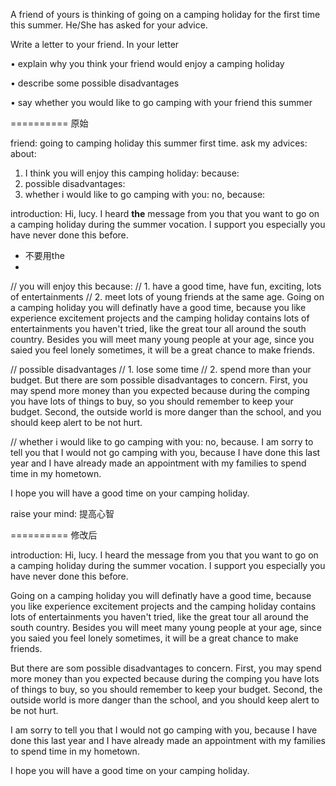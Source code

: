 A friend of yours is thinking of going on a camping holiday for the first time this summer. He/She has asked for your advice.

Write a letter to your friend. In your letter

• explain why you think your friend would enjoy a camping holiday

• describe some possible disadvantages

• say whether you would like to go camping with your friend this summer 



========== 原始

friend: going to camping holiday
this summer
first time.
ask my advices: about:

1. I think you will enjoy this camping holiday: because:
2. possible disadvantages:
3. whether i would like to go camping with you: no, because:

introduction:
Hi, lucy.
I heard **the** message from you that you want to go on a camping holiday during the summer vocation. I
support you especially you have never done this before.

- 不要用the
- 

// you will enjoy this because:
// 1. have a good time, have fun, exciting, lots of entertainments
// 2. meet lots of young friends at the same age.
Going on a camping holiday you will definatly have a good time, because you like experience excitement
projects and the camping holiday contains lots of entertainments you haven't tried, like the great
tour all around the south country. Besides you will meet many young people at your age, since you saied
you feel lonely sometimes, it will be a great chance to make friends.

// possible disadvantages
// 1. lose some time
// 2. spend more than your budget.
But there are som possible disadvantages to concern. First, you may spend more money than you expected
because during the comping you have lots of things to buy, so you should remember to keep your budget.
Second, the outside world is more danger than the school, and you should keep alert to be not hurt.

// whether i would like to go camping with you: no, because.
I am sorry to tell you that I would not go camping with you, because I have done this last year and I have
already made an appointment with my families to spend time in my hometown.

I hope you will have a good time on your camping holiday.

raise your mind: 提高心智





========== 修改后

introduction:
Hi, lucy.
I heard the message from you that you want to go on a camping holiday during the summer vocation. I support you especially you have never done this before.

Going on a camping holiday you will definatly have a good time, because you like experience excitement projects and the camping holiday contains lots of entertainments you haven't tried, like the great tour all around the south country. Besides you will meet many young people at your age, since you saied you feel lonely sometimes, it will be a great chance to make friends.

But there are som possible disadvantages to concern. First, you may spend more money than you expected
because during the comping you have lots of things to buy, so you should remember to keep your budget.
Second, the outside world is more danger than the school, and you should keep alert to be not hurt.

I am sorry to tell you that I would not go camping with you, because I have done this last year and I have already made an appointment with my families to spend time in my hometown.

I hope you will have a good time on your camping holiday.










































